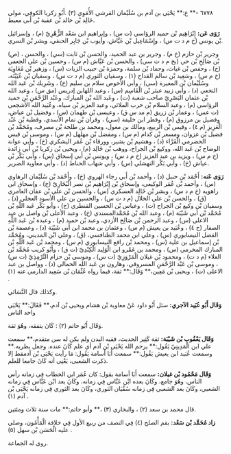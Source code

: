 ٦٧٧٨ -** ع:** يَحْيَى بن آدم بن سُلَيْمان القرشي الأُمَوِي (٣) .أَبُو زكريا الكوفي، مولى خَالِد بْن خالد بْن عقبة بْن أَبي معيط.

**رَوَى عَن:** إِبْرَاهِيم بْن حميد الرؤاسي (ت س) ، وإبراهيم ابن سَعْد الزُّهْرِيّ (م) ، وإسرائيل بْن يونس (خ م د ت س) ، وإِسْمَاعِيل بْن عَيَّاش، وأيوب بْن جَابِر الحنفي، وبشر بْن السري.

(ص) ، وجرير بْن حازم (خ م) ، وجرير بن عبد الحميد، والحسن بْن ثابت (سي) ، والحسن بْن صَالِحِ بْن حي (بخ م د ت سي) ، والحسن بْن عَيَّاش (م س) ، وحسين بْن علي الجعفي (خ) ، وحفص بْن غياث، وحماد بْن سلمة، وحمزة بْن حبيب الزيات (س) ، وزهير بْن مُعَاوِيَة (خ م س) ، وسَعِيد بْن سالم القداح (١) ، وسفيان الثوري (م د ت س) ، وسفيان بْن عُيَيْنَة، وسُلَيْمان بْن المغيرة (سي) ، وأبي الأَحوص سلام بن سليم (خ) ، وشَرِيك بْن عَبد الله النخعي (د) ، وأبي زبيد عبثر بْن الْقَاسِم (س) ، وعبد اللهابن إدريس (مق س) ، وعبد الله بْن عثمان البَصْرِيّ صاحب شعبة (ت) ، وعَبد الله بْن المبارك، وعَبْد الرَّحْمَنِ بْن حميد الرؤاسي (م) ، وعبد السلام بْن حرب الملائي، وعبد العزيز بْن سياه، وعُبَيد الله الأشجعي (ت عس) ، وعمار بْن زريق (م مد س ق) ، وعيسى بْن طهمان (س) ، وفضيل بْن عياض، وفضيل بن مرزوق (م) ، وفطر ابن خليفة (سي) ، وقران بْن تمام الأسدي، وقطبة بْن عَبْد الْعَزِيزِ (م ٤) ، وقيس بْن الربيع، ومالك بن مغول، ومحمد بن طلحة بْن مصرف، ومُحَمَّد بْن فضيل بْن غزوان، ومسعر بْن كدام (م س) ، ومفضل بْن مهلهل (م س) ، وموسى بْن قيس الحضرمي الْفَرَّاء (د) ، وهشيم بْن بشير، وورقاء بْن عُمَر اليشكري (خ) ، وأبي عوانة الوضاح بْن عَبد الله، ووكيع بْن الجراح، ووهب بْن خَالِد (م) ، ويحيى بْن زكريا بْن أَبي زائدة (خ م س) ، ويزيد بن عبد العزيز (خ م د س) ، ويونس بْن أَبي إسحاق (س) ، وأبي بَكْر بْن عياش (خ) ، وأبي بَكْر النهشلي (س) ، وأبي شهاب الحناط (د) ، وأبي معاوية الضرير.

**رَوَى عَنه:** أَحْمَد بْن حنبل (د) ، وأحمد بْن أَبي رجاء الهروي (خ) ، وأَحْمَد بْن سُلَيْمان الرهاوي (س) ، وأحمد بْن عُمَر الوكيعي، وإسحاق بْن إِبْرَاهِيم بْن نصر الْبُخَارِيّ (خ) ، وإسحاق ابن راهويه (خ م د س) ، وبشر بْن خَالِد العسكري (س) ، والحسن بْن علي بْن عفان العامري (ق) ، والحسن بْن علي الخلال (م د ت س) ، والحسين بن علي الأسود العجلي (د) ، وسفيان بْن وكيع بْن الجراح (ت) ، وعباس بْن الحسين القنطري (خ) ، وأبو بَكْر عَبد اللَّهِ بْن مُحَمَّد بْن أَبي شَيْبَة (م) ، وعبد الله بْن مُحَمَّدالمسندي (خ) ، وعبد الأعلى بْن واصل بن عبد الاعلى (س) ، وعبد الرحمن بْن صَالِح الأزدي، وعبد بْن حميد (م) ، وعبدة بْن عَبد اللَّهِ الصفار (خ ٤) ، وعُبَيد بن يعيش (م س) ، وعثمان بن محمد ابن أَبي شَيْبَة (د) ، وعصمة بْن الفضل النيسابوري (س) ، وعلي ابن محمد الطنافسي، (ق) ، وعلي ابْن المديني، ومُحَمَّد بْن إسماعيل بن علية (س) ، ومحمد بْن رافع النيسابوري (م س) ، ومحمد بْن عَبد اللَّهِ بْن المبارك المخرمي (س) ، ومحمد بن عَمْرو ابن الْوَلِيد الْكِنْدِيّ (ت ق) ، وأَبُو كريب مُحَمَّد بْن العلاء (م د ت) ، ومحمود بْن غيلان الْمَرْوَزِيّ (ت س) ، وموسى بْن حزام التِّرْمِذِيّ (ت س) ، وموسى بْن عَبْد الرَّحْمَنِ المسروقي، وهارون بن عَبد الله الحمالى (د) ، وواصل بن عبد الاعلى (ت) ، ويحيى بْن مَعِين،** وَقَال:** ثقة، فيما رواه عُثْمَان بْن سَعِيد الدارمي عنه (١) .

وكذلك قال النَّسَائي.

**وَقَال أَبُو عُبَيد الآجري:** سئل أَبُو داود عَنْ معاوية بْن هشام ويحيى بْن آدم،** فَقَالَ:** يَحْيَى واحد الناس

وَقَال أَبُو حاتم (٢) : كَانَ يتفقه، وهُوَ ثقة.

**وَقَال يَعْقُوب بْن شَيْبَة:** ثقة كَثِير الحديث، فقيه البدن ولم يكن له سن متقدم،** سمعت علي ابن الْمَدِينِيّ يَقُول:** يرحم الله يَحْيَى بْن آدم أي علم كَانَ عنده. وجعل يطريه.** وسمعت عُبَيد ابن يعيش يَقُول:** سمعت أَبَا أسامة يَقُول: مَا رأيت يَحْيَى بْن آدمقط إلا ذكرت الشعبي، يَعْنِي أنه كَانَ جامعا للعلم.

**وَقَال مَحْمُود بْن غيلان:** سمعت أَبَا أسامة يقول: كان عُمَر ابن الخطاب فِي زمانه رأس الناس، وهُوَ جامع، وكَانَ بعده ابْن عَبَّاس فِي زمانه، وكَانَ بعد ابْن عَبَّاس فِي زمانه الشعبي، وكَانَ بعد الشعبي فِي زمانه سُفْيَان الثوري، وكَانَ بعد الثوري فِي زمانه يَحْيَى بْن آدم (١) .

قال محمد بن سعد (٢) ، والبخاري (٣) ،** وأبو حاتم:** مات سنة ثلاث ومئتين.

**زاد مُحَمَّد بْن سَعْد:** بفم الصلح (٤) فِي النصف من ربيع الأول فِي خلافة الْمَأْمُون، وصلى عليه الْحَسَن بْن سهل (٥) .

روى له الجماعة.